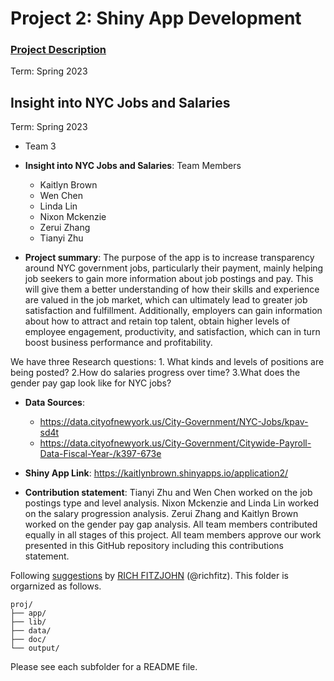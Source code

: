 # Project 2: Shiny App Development

### [Project Description](doc/project2_desc.md)

Term: Spring 2023

## Insight into NYC Jobs and Salaries
Term: Spring 2023

+ Team 3
+ **Insight into NYC Jobs and Salaries**: Team Members
	+ Kaitlyn Brown
	+ Wen Chen
	+ Linda Lin
	+ Nixon Mckenzie
	+ Zerui Zhang
	+ Tianyi Zhu

+ **Project summary**:  The purpose of the app is to increase transparency around NYC government jobs, particularly their payment, mainly helping job seekers to gain more information about job postings and pay. This will give them a better understanding of how their skills and experience are valued in the job market, which can ultimately lead to greater job satisfaction and fulfillment. Additionally, employers can gain information about how to attract and retain top talent, obtain higher levels of employee engagement, productivity, and satisfaction, which can in turn boost business performance and profitability. 

We have three Research questions: 
	1. What kinds and levels of positions are being posted?
	2.How do salaries progress over time?
	3.What does the gender pay gap look like for NYC jobs?

+ **Data Sources**:
	+ https://data.cityofnewyork.us/City-Government/NYC-Jobs/kpav-sd4t
	+ https://data.cityofnewyork.us/City-Government/Citywide-Payroll-Data-Fiscal-Year-/k397-673e

+ **Shiny App Link**: https://kaitlynbrown.shinyapps.io/application2/

+ **Contribution statement**: Tianyi Zhu and Wen Chen worked on the job postings type and level analysis. Nixon Mckenzie and Linda Lin worked on the salary progression analysis. Zerui Zhang and Kaitlyn Brown worked on the gender pay gap analysis. All team members contributed equally in all stages of this project. All team members approve our work presented in this GitHub repository including this contributions statement. 

Following [suggestions](http://nicercode.github.io/blog/2013-04-05-projects/) by [RICH FITZJOHN](http://nicercode.github.io/about/#Team) (@richfitz). This folder is orgarnized as follows.

```
proj/
├── app/
├── lib/
├── data/
├── doc/
└── output/
```

Please see each subfolder for a README file.

